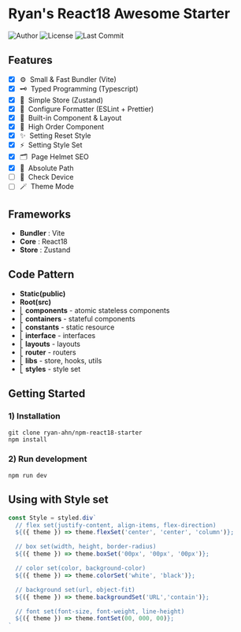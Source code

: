 # Ryan's React18 Awesome Starter

![Author](https://img.shields.io/badge/Author-ryan-orange.svg)
![License](https://img.shields.io/badge/License-MIT-blue.svg)
![Last Commit](https://img.shields.io/github/last-commit/ryan-ahn/npm-react18-starter)

## Features
- [x] ⚙️&nbsp;&nbsp;Small & Fast Bundler (Vite)
- [x] 🗝️&nbsp;&nbsp;Typed Programming (Typescript)
- [x] 🕋&nbsp;&nbsp;Simple Store (Zustand)
- [x] 📙&nbsp;&nbsp;Configure Formatter (ESLint + Prettier)
- [x] 🧵&nbsp;&nbsp;Built-in Component & Layout
- [x] 🧩&nbsp;&nbsp;High Order Component
- [x] ✨&nbsp;&nbsp;Setting Reset Style
- [x] ⚡️&nbsp;&nbsp;Setting Style Set
- [x] 🗂️&nbsp;&nbsp;Page Helmet SEO
- [x] 📍&nbsp;&nbsp;Absolute Path
- [ ] 📱&nbsp;&nbsp;Check Device
- [ ] 🪄&nbsp;&nbsp;Theme Mode

## Frameworks
- **Bundler** : Vite
- **Core** : React18
- **Store** : Zustand

## Code Pattern
- **Static(public)**
- **Root(src)** <br/>
- ⎣&nbsp;**components** - atomic stateless components <br/>
- ⎣&nbsp;**containers** - stateful components <br/>
- ⎣&nbsp;**constants** - static resource <br/>
- ⎣&nbsp;**interface** - interfaces <br/>
- ⎣&nbsp;**layouts** - layouts <br/>
- ⎣&nbsp;**router** - routers<br/>
- ⎣&nbsp;**libs** - store, hooks, utils<br/>
- ⎣&nbsp;**styles** - style set<br/>


## Getting Started
### 1) Installation
```shell
git clone ryan-ahn/npm-react18-starter
npm install
```
### 2) Run development
```shell
npm run dev
```

## Using with Style set

```javascript
const Style = styled.div`
  // flex set(justify-content, align-items, flex-direction)
  ${({ theme }) => theme.flexSet('center', 'center', 'column')};

  // box set(width, height, border-radius)
  ${({ theme }) => theme.boxSet('00px', '00px', '00px')};

  // color set(color, background-color)
  ${({ theme }) => theme.colorSet('white', 'black')};

  // background set(url, object-fit)
  ${({ theme }) => theme.backgroundSet('URL','contain')};

  // font set(font-size, font-weight, line-height)
  ${({ theme }) => theme.fontSet(00, 000, 00)};
`
```
